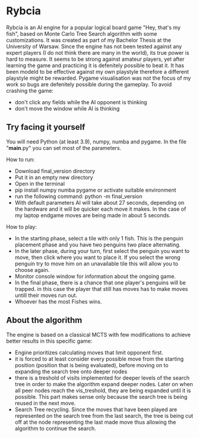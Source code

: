 # Rybcia
Rybcia is an AI engine for a popular logical board game "Hey, that's my fish", based on Monte Carlo Tree Search algorithm with some customizations. It was created as part of my Bachelor Thesis at the University of Warsaw. Since the engine has not been tested against any expert players (I do not think there are many in the world), its true power is hard to measure. It seems to be strong against amateur players, yet after learning the game and practicing it is defenitely possible to beat it. It has been modeld to be effective against my own playstyle therefore a different playstyle might be rewarded. Pygame visualisation was not the focus of my work so bugs are defenitely possible during the gameplay.
To avoid crashing the game:
- don't click any fields while the AI opponent is thinking
- don't move the window while AI is thinking


## Try facing it yourself
You will need Python (at least 3.9), numpy, numba and pygame. In the file "__main__.py" you can set most of the parameters.


How to run:
- Download final_version directory
- Put it in an empty new directory
- Open in the terminal
- pip install numpy numba pygame or activate suitable environment
- run the following command:
  python -m final_version
- With default parameters AI will take about 27 seconds, depending on the hardware and it will be quicker each move it makes. In the case of my laptop endgame moves are being made in about 5 seconds.



How to play:
- In the starting phase, select a tile with only 1 fish. This is the penguin placement phase and you have two penguins two place alternating.
- In the later phase, during your turn, first select the penguin you want to move, then click where you want to place it. If you select the wrong penguin try to move him on an unavailable tile this will allow you to choose again.
- Monitor console window for information about the ongoing game.
- In the final phase, there is a chance that one player's penguins will be trapped. in this case the player that still has moves has to make moves untill their moves run out.
- Whoever has the most Fishes wins.


## About the algorithm

The engine is based on a classical MCTS with few modifications to achieve better results in this specific game:
- Engine prioritizes calculating moves that limit opponent first.
- it is forced to at least consider every possible move from the starting position (position that is being evaluated), before moving on to expanding the search tree onto deeper nodes
- there is a treshold of visits implemented  for deeper levels of the search tree in order to make the algorithm expand deeper nodes. Later on when all peer nodes reach the vis_treshold, they are being expanded until it is possible. This part makes sense only because the search tree is being reused in the next move.
- Search Tree recycling. Since the moves that have been played are represented on the search tree from the last search, the tree is being cut off at the node representing the last made move thus allowing the algorithm to continue the search.
